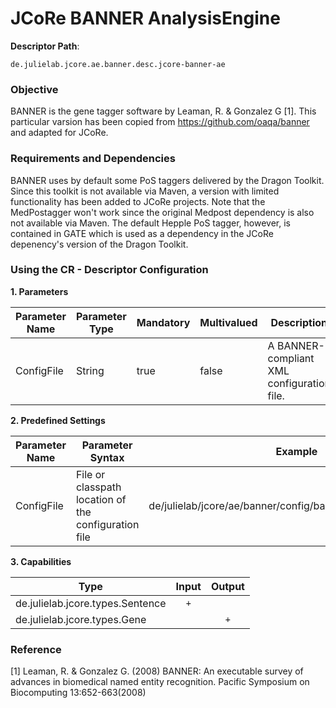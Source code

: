 # JCoRe BANNER AnalysisEngine

**Descriptor Path**:
```
de.julielab.jcore.ae.banner.desc.jcore-banner-ae
```

### Objective

BANNER is the gene tagger software by Leaman, R. & Gonzalez G [1]. This particular varsion has been copied from https://github.com/oaqa/banner and adapted for JCoRe.

### Requirements and Dependencies

BANNER uses by default some PoS taggers delivered by the Dragon Toolkit. Since this toolkit is not available via Maven, a version with limited functionality has been added to JCoRe projects. Note that the MedPostagger won't work since the original Medpost dependency is also not available via Maven. The default Hepple PoS tagger, however, is contained in GATE which is used as a dependency in the JCoRe depenency's version of the Dragon Toolkit.

### Using the CR - Descriptor Configuration

**1. Parameters**

| Parameter Name | Parameter Type | Mandatory | Multivalued | Description |
|----------------|----------------|-----------|-------------|-------------|
| ConfigFile | String | true | false | A BANNER-compliant XML configuration file. |

**2. Predefined Settings**

| Parameter Name | Parameter Syntax | Example |
|----------------|------------------|---------|
| ConfigFile | File or classpath location of the configuration file | de/julielab/jcore/ae/banner/config/banner_biomed_english.xml |

**3. Capabilities**

| Type | Input | Output |
|------|:-----:|:------:|
| de.julielab.jcore.types.Sentence | `+` | |
| de.julielab.jcore.types.Gene | | `+` |


### Reference
[1] Leaman, R. & Gonzalez G. (2008) BANNER: An executable survey of advances in biomedical named entity recognition. Pacific Symposium on Biocomputing 13:652-663(2008)
